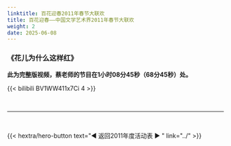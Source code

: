 ```yaml
---
linktitle: 百花迎春2011年春节大联欢
title: 百花迎春——中国文学艺术界2011年春节大联欢
weight: 2
date: 2025-06-08
---
```



### 《花儿为什么这样红》

**此为完整版视频，蔡老师的节目在1小时08分45秒（68分45秒）处。**

{{< bilibili BV1WW411x7Ci 4 >}}


<br>
<hr>
<br>

{{< hextra/hero-button text="◀ 返回2011年度活动表 ▶ " link="../" >}}